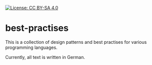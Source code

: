 [![License: CC BY-SA 4.0](https://licensebuttons.net/l/by-sa/4.0/80x15.png)](https://creativecommons.org/licenses/by-sa/4.0/)
# best-practises

This is a collection of design patterns and best practises for various programming languages.

Currently, all text is written in German.
